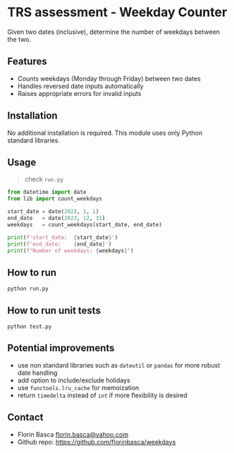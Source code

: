 # TRS assessment - Weekday Counter
Given two dates (inclusive), determine the number of weekdays between the two.

## Features
- Counts weekdays (Monday through Friday) between two dates
- Handles reversed date inputs automatically
- Raises appropriate errors for invalid inputs

## Installation
No additional installation is required. This module uses only Python standard libraries.

## Usage
> check `run.py`

```python
from datetime import date
from lib import count_weekdays

start_date = date(2023, 1, 1)
end_date   = date(2023, 12, 31)
weekdays   = count_weekdays(start_date, end_date)

print(f'start_date:  {start_date}')
print(f'end_date:    {end_date}')
print(f"Number of weekdays: {weekdays}")
```

## How to run
```
python run.py
```

## How to run unit tests
```
python test.py
```

## Potential improvements
- use non standard libraries such as `dateutil` or `pandas` for more robust date handling
- add option to include/exclude holidays
- use `functools.lru_cache` for memoization
- return `timedelta` instead of `int` if more flexibility is desired

## Contact
- Florin Basca florin.basca@yahoo.com
- Github repo: https://github.com/florinbasca/weekdays
